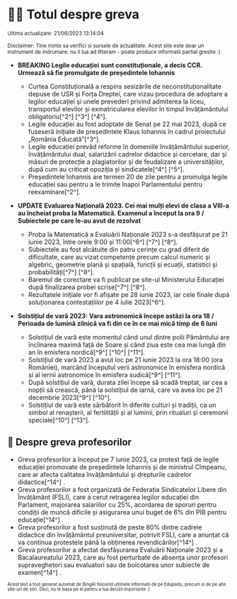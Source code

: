 # 👩‍🏫 Totul despre greva
<sub>Ultima actualizare: 21/06/2023 13:14:04</sub>

<sub>Disclaimer: Tine minte sa verifici si sursele de actualitate. Acest site este doar un instrument de indrumare: nu il lua ad litteram - poate produce informatii partial gresite :)</sub>

- **BREAKING Legile educației sunt constituționale, a decis CCR. Urmează să fie promulgate de președintele Iohannis**
    - Curtea Constituțională a respins sesizările de neconstituționalitate depuse de USR și Forța Dreptei, care vizau procedura de adoptare a legilor educației și unele prevederi privind admiterea la liceu, transportul elevilor și exmatricularea elevilor în timpul învățământului obligatoriu[^2^] [^3^] [^4^].
    - Legile educației au fost adoptate de Senat pe 22 mai 2023, după ce fuseseră inițiate de președintele Klaus Iohannis în cadrul proiectului „România Educată”[^3^].
    - Legile educației prevăd reforme în domeniile învățământului superior, învățământului dual, salarizării cadrelor didactice și cercetare, dar și măsuri de protecție a plagiatorilor și de feudalizare a universităților, după cum au criticat opoziția și sindicatele[^4^] [^5^].
    - Președintele Iohannis are termen 20 de zile pentru a promulga legile educației sau pentru a le trimite înapoi Parlamentului pentru reexaminare[^2^].

- **UPDATE Evaluarea Națională 2023. Cei mai mulți elevi de clasa a VIII-a au încheiat proba la Matematică. Examenul a început la ora 9 / Subiectele pe care le-au avut de rezolvat**
    - Proba la Matematică a Evaluării Naționale 2023 s-a desfășurat pe 21 iunie 2023, între orele 9:00 și 11:00[^6^] [^7^] [^8^].
    - Subiectele au fost alcătuite din patru cerințe cu grad diferit de dificultate, care au vizat competențe precum calcul numeric și algebric, geometrie plană și spațială, funcții și ecuații, statistici și probabilități[^7^] [^8^].
    - Baremul de corectare va fi publicat pe site-ul Ministerului Educației după finalizarea probei scrise[^7^] [^8^].
    - Rezultatele inițiale vor fi afișate pe 28 iunie 2023, iar cele finale după soluționarea contestațiilor pe 4 iulie 2023[^6^].

- **Solstițiul de vară 2023: Vara astronomică începe astăzi la ora 18 / Perioada de lumină zilnică va fi din ce în ce mai mică timp de 6 luni**
    - Solstițiul de vară este momentul când unul dintre polii Pământului are înclinarea maximă față de Soare și când ziua este cea mai lungă din an în emisfera nordică[^9^] [^10^] [^11^].
    - Solstițiul de vară 2023 a avut loc pe 21 iunie 2023 la ora 18:00 (ora României), marcând începutul verii astronomice în emisfera nordică și al iernii astronomice în emisfera sudică[^9^] [^11^].
    - După solstițiul de vară, durata zilei începe să scadă treptat, iar cea a nopții să crească, până la solstițiul de iarnă, care va avea loc pe 21 decembrie 2023[^9^] [^10^].
    - Solstițiul de vară este sărbătorit în diferite culturi și tradiții, ca un simbol al renașterii, al fertilității și al luminii, prin ritualuri și ceremonii speciale[^10^] [^13^].

## 🏫 Despre greva profesorilor
- Greva profesorilor a început pe 7 iunie 2023, ca protest față de legile educației promovate de președintele Iohannis și de ministrul Cîmpeanu, care ar afecta calitatea învățământului și drepturile cadrelor didactice[^14^] .
- Greva profesorilor a fost organizată de Federația Sindicatelor Libere din Învățământ (FSLI), care a cerut retragerea legilor educației din Parlament, majorarea salariilor cu 25%, acordarea de sporuri pentru condiții de muncă dificile și asigurarea unui buget de 6% din PIB pentru educație[^14^] .
- Greva profesorilor a fost susținută de peste 80% dintre cadrele didactice din învățământul preuniversitar, potrivit FSLI, care a anunțat că va continua protestele până la obținerea revendicărilor[^14^] .
- Greva profesorilor a afectat desfășurarea Evaluării Naționale 2023 și a Bacalaureatului 2023, care au fost perturbate de absența unor profesori supraveghetori sau evaluatori sau de boicotarea unor subiecte de examen[^14^] .


<sub><sub>Acest text a fost generat automat de BingAI folosind ultimele informatii de pe Edupedu, precum si de pe alte site-uri de stiri. Deci, nu te baza pe el pentru a lua decizii importante :)</sub></sub>